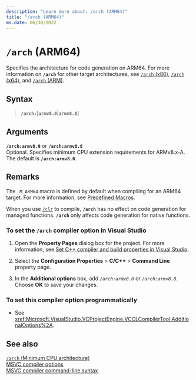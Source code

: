 ```yaml
---
description: "Learn more about: /arch (ARM64)"
title: "/arch (ARM64)"
ms.date: 06/30/2022
---
```

# `/arch` (ARM64)

Specifies the architecture for code generation on ARM64. For more information on **`/arch`** for other target architectures, see [`/arch` (x86)](arch-x86.md), [`/arch` (x64)](arch-x64.md), and [`/arch` (ARM)](arch-arm.md).

## Syntax

> **`/arch:`**\[**`armv8.0`**|**`armv8.8`**]

## Arguments

**`/arch:armv8.0`** or **`/arch:armv8.8`**\
Optional. Specifies minimum CPU extension requirements for ARMv8.x-A. The default is **`/arch:armv8.0`**.

## Remarks

The `_M_ARM64` macro is defined by default when compiling for an ARM64 target. For more information, see [Predefined Macros](../../preprocessor/predefined-macros.md).

When you use [`/clr`](clr-common-language-runtime-compilation.md) to compile, **`/arch`** has no effect on code generation for managed functions. **`/arch`** only affects code generation for native functions.

### To set the `/arch` compiler option in Visual Studio

1. Open the **Property Pages** dialog box for the project. For more information, see [Set C++ compiler and build properties in Visual Studio](../working-with-project-properties.md).

1. Select the **Configuration Properties** > **C/C++** > **Command Line** property page.

1. In the **Additional options** box, add *`/arch:armv8.0`* or *`/arch:armv8.8`*. Choose **OK** to save your changes.

### To set this compiler option programmatically

- See <xref:Microsoft.VisualStudio.VCProjectEngine.VCCLCompilerTool.AdditionalOptions%2A>.

## See also

[`/arch` (Minimum CPU architecture)](arch-minimum-cpu-architecture.md)\
[MSVC compiler options](compiler-options.md)\
[MSVC compiler command-line syntax](compiler-command-line-syntax.md)

